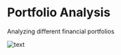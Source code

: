 # Portfolio Analysis

Analyzing different financial portfolios

![text](https://th.bing.com/th/id/R.219f3d27a915b6076f710bba7b571f95?rik=wI47s9HhchXl%2bQ&pid=ImgRaw&r=0)
